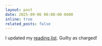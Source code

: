 ```yaml
---
layout: post
date: 2025-09-06 00:00:00-0400
inline: true
related_posts: false
---
```


I updated my [reading list](/books/). Guilty as charged!
